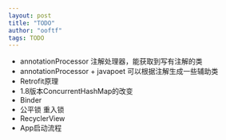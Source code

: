 ```yaml
---
layout: post
title: "TODO"
author: "ooftf"
tags: TODO
---
```


* annotationProcessor    注解处理器，能获取到写有注解的类
* annotationProcessor + javapoet  可以根据注解生成一些辅助类
* Retrofit原理
* 1.8版本ConcurrentHashMap的改变
* Binder
* 公平锁 重入锁
* RecyclerView
* App启动流程
